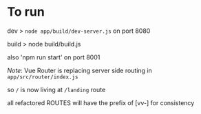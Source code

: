# To run

dev > `node app/build/dev-server.js` on port 8080

build > node build/build.js

also 'npm run start' on port 8001

*Note*: Vue Router is replacing server side routing in
    `app/src/router/index.js`

so `/` is now living at `/landing` route

all refactored ROUTES will have the prefix of [vv-] for consistency
